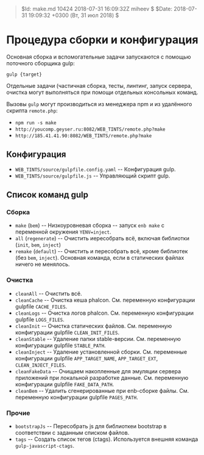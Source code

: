 > $Id: make.md 10424 2018-07-31 16:09:32Z miheev $
> $Date: 2018-07-31 19:09:32 +0300 (Вт, 31 июл 2018) $

Процедура сборки и конфигурация
===============================

Основная сборка и вспомогательные задачи запускаются с помощью поточного сборщика gulp:

`gulp {target}`

Отдельные задачи (частичная сборка, тесты, линтинг, запуск сервера, очистка могут выполняться при помощи отдельных консольных команд.

Вызовы `gulp` могут производиться из менеджера npm и из удалённого скрипта `remote.php`:

- `npm run -s make`
- `http://youcomp.geyser.ru:8082/WEB_TINTS/remote.php?make`
- `http://185.41.41.90:8082/WEB_TINTS/remote.php?make`

## Конфигурация

- `WEB_TINTS/source/gulpfile.config.yaml` -- Конфигурация gulp.
- `WEB_TINTS/source/gulpfile.js` -- Управляющий скрипт gulp.

## Список команд gulp

### Сборка

- `make` (`bem`) -- Низкоуровневая сборка -- запуск `enb make` с переменной окружения `YENV=inject`.
- `all` (`regenerate`) -- Очистить иересобрать всё, включая библиотки (`init`, `bem`, `inject`)
- `remake` (`default`) -- Очистить и пересобрать всё, кроме библиотек (без `bem`, `inject`). Основная команда, если в статических файлах ничего не менялось.

### Очистка

- `cleanAll` -- Очистить всё.
- `cleanCache` -- Очистка кеша phalcon. См. переменную конфигурации gulpfile `CACHE_FILES`.
- `cleanLogs` -- Очистка логов phalcon. См. переменную конфигурации gulpfile `LOGS_FILES`.
- `cleanInit` -- Очистка статических файлов. См. переменную конфигурации gulpfile `CLEAN_INIT_FILES`.
- `cleanStable` -- Удаление папки stable-версии. См. переменную конфигурации gulpfile `STABLE_PATH`.
- `cleanInject` -- Удаление установленной сборки. См. переменные конфигурации gulpfile `APP_TARGET_NAME`, `APP_TARGET_EXT`, `CLEAN_INJECT_FILES`.
- `cleanFakeData` -- Очищаем накопленные для эмуляции сервера приложений при локальной разработке данные. См. переменную конфигурации gulpfile `FAKE_DATA_PATH`.
- `cleanBem` -- Удалить сгенерированные при enb-сборке файлы. См. переменную конфигурации gulpfile `PAGES_PATH`.

### Прочие

- `bootstrapJs` -- Пересобрать js для библиоткеи bootstrap в соответствии с заданным списком файлов.
- `tags` -- Создать список тегов (ctags). Используется внешняя команда `gulp-javascript-ctags`.

